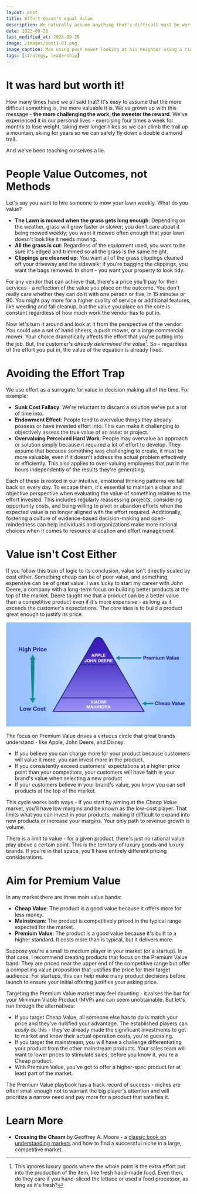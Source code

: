 ```yaml
---
layout: post
title: Effort doesn't equal Value
description: We naturally assume anything that's difficult must be worth it - but it turns out how much others value what we've accomplished is independent of how hard it was to achieve.
date: 2023-09-28
last_modified_at: 2023-09-28
image: /images/post1-01.png
image_caption: Man using push mower looking at his neighbor using a riding mower with consternation
tags: [strategy, leadership]
---
```


# It was hard but worth it!

How many times have we all said that?  It's easy to assume that the more difficult something is, the more valuable it is.  We've grown up with this message - **the more challenging the work, the sweeter the reward**.  We've experienced it in our personal lives - exercising four times a week for months to lose weight, taking ever longer hikes so we can climb the trail up a mountain, skiing for years so we can safely fly down a double diamond trail.

And we've been teaching ourselves a lie.

# People Value Outcomes, not Methods

Let's say you want to hire someone to mow your lawn weekly.  What do you value?

* **The Lawn is mowed when the grass gets long enough**: Depending on the weather, grass will grow faster or slower; you don't care about it being mowed weekly; you want it mowed often enough that your lawn doesn't look like it needs mowing.
* **All the grass is cut**: Regardless of the equipment used, you want to be sure it's edged and trimmed so all the grass is the same height.
* **Clippings are cleaned up**: You want all of the grass clippings cleaned off your driveway and the sidewalk; if you're bagging the clippings, you want the bags removed. In short - you want your property to look tidy.

For any vendor that can achieve that, there's a price you'll pay for their services - a reflection of the value you place on the outcome.  You don't really care whether they can do it with one person or five, in 15 minutes or 90.  You might pay more for a higher quality of service or additional features, like weeding and fall cleanup, but the value you place on the core is constant regardless of how much work the vendor has to put in.

Now let's turn it around and look at it from the perspective of the vendor: You could use a set of hand sheers, a push mower, or a large commercial mower.  Your choice dramatically affects the effort that you're putting into the job.  But, the customer's _already determined the value_[^excludingLuxury].  So - regardless of the effort you put in, the value of the equation is already fixed.

# Avoiding the Effort Trap

We use effort as a surrogate for value in decision making all of the time.  For example:

* **Sunk Cost Fallacy**: We're reluctant to discard a solution we've put a lot of time into.
* **Endowment Effect**: People tend to overvalue things they already possess or have invested effort into. This can make it challenging to objectively assess the true value of an asset or project.
* **Overvaluing Perceived Hard Work**: People may overvalue an approach or solution simply because it required a lot of effort to develop. They assume that because something was challenging to create, it must be more valuable, even if it doesn't address the actual problem effectively or efficiently.  This also applies to over-valuing employees that put in the hours independently of the results they're generating.

Each of these is rooted in our intuitive, emotional thinking patterns we fall back on every day.  To escape them, it's essential to maintain a clear and objective perspective when evaluating the value of something relative to the effort invested. This includes regularly reassessing projects, considering opportunity costs, and being willing to pivot or abandon efforts when the expected value is no longer aligned with the effort required. Additionally, fostering a culture of evidence-based decision-making and open-mindedness can help individuals and organizations make more rational choices when it comes to resource allocation and effort management.

# Value isn't Cost Either

If you follow this train of logic to its conclusion, value isn't directly scaled by cost either.  Something cheap can be of poor value, and something expensive can be of great value.  I was lucky to start my career with John Deere, a company with a long-term focus on building better products at the top of the market.  Deere taught me that a product can be a better value than a competitive product even if it's more expensive - as long as it exceeds the customer's expectations.  The core idea is to build a product great enough to justify its price.

![Product Value Pyramid](/images/post1-02.png)

The focus on Premium Value drives a virtuous circle that great brands understand - like Apple, John Deere, and Disney:

* If you believe you can charge more for your product because customers will value it more, you can invest more in the product.
* If you consistently exceed customers' expectations at a higher price point than your competitors, your customers will have faith in your brand's value when selecting a new product
* If your customers believe in your brand's value, you know you can sell products at the top of the market.

This cycle works both ways - if you start by aiming at the _Cheap Value_ market, you'll have low margins and be known as the low-cost player.  That limits what you can invest in your products, making it difficult to expand into new products or increase your margins. Your only path to revenue growth is volume.

There is a limit to value - for a given product, there's just no rational value play above a certain point.  This is the territory of luxury goods and luxury brands.  If you're in that space, you'll have entirely different pricing considerations.

# Aim for Premium Value

In any market there are three main value bands:

* **Cheap Value**: The product is a good value because it offers more for less money.
* **Mainstream**: The product is competitively priced in the typical range expected for the market.
* **Premium Value**: The product is a good value because it's built to a higher standard.  It costs more than is typical, but it delivers more.

Suppose you're a small to medium player in your market (or a startup). In that case, I recommend creating products that focus on the Premium Value band: They are priced near the upper end of the competitive range but offer a compelling value proposition that justifies the price for their target audience.  For startups, this can help make many product decisions before launch to ensure your initial offering justifies your asking price.

Targeting the Premium Value market may feel daunting - it raises the bar for your Minimum Viable Product (MVP) and can seem unobtainable.  But let's run through the alternatives:

* If you target Cheap Value, all someone else has to do is match your price and they've nullified your advantage.  The established players can _easily_ do this - they've already made the significant investments to get to market and know their actual operation costs, you're guessing.
* If you target the mainstream, you will have a challenge differentiating your product from the other mainstream products.  Your sales team will want to lower prices to stimulate sales; before you know it, you're a Cheap product.
* With Premium Value, you've got to offer a higher-spec product for at least part of the market.  

The Premium Value playbook has a track record of success - niches are often small enough not to warrant the big player's attention and will prioritize a narrow need and pay more for a product that satisfies it.

# Learn More

* **Crossing the Chasm** by Geoffrey A. Moore - a [classic book on understanding markets](https://www.amazon.com/Crossing-Chasm-3rd-Disruptive-Mainstream/dp/0062292986/) and how to find a successful niche in a large, competitive market.

[^excludingLuxury]: This ignores luxury goods where the whole point is the extra effort put into the production of the item, like fresh hand-made food.  Even then, do they care if you hand-sliced the lettuce or used a food processor, as long as it's fresh?